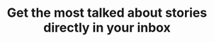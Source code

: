 ---
title: "Get the most talked about stories directly in your inbox"
subtext: "Every week we share the most relevant news in tech, culture and entertainment. Join our community of over 10,000 readers."
formPlaceholder: "Enter your email"
formButtonText: "Subscribe"
formAction: "#"
formFooterText: "Your privacy is not important to us. We promise to send you spam!"
---